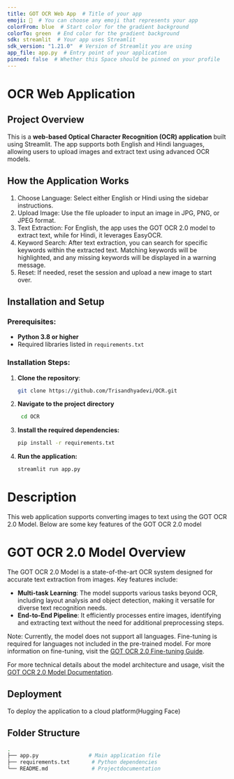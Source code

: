```yaml
---
title: GOT OCR Web App  # Title of your app
emoji: 📄  # You can choose any emoji that represents your app
colorFrom: blue  # Start color for the gradient background
colorTo: green  # End color for the gradient background
sdk: streamlit  # Your app uses Streamlit
sdk_version: "1.21.0"  # Version of Streamlit you are using
app_file: app.py  # Entry point of your application
pinned: false  # Whether this Space should be pinned on your profile
---
```




# OCR Web Application

## Project Overview
This is a **web-based Optical Character Recognition (OCR) application** built using Streamlit. The app supports both English and Hindi languages, allowing users to upload images and extract text using advanced OCR models.

## How the Application Works
1. Choose Language: Select either English or Hindi using the sidebar instructions.
2. Upload Image: Use the file uploader to input an image in JPG, PNG, or JPEG format.
3. Text Extraction: For English, the app uses the GOT OCR 2.0 model to extract text, while for Hindi, it leverages EasyOCR.
4. Keyword Search: After text extraction, you can search for specific keywords within the extracted text. Matching keywords will be highlighted, and any missing keywords will be displayed in a warning message.
5. Reset: If needed, reset the session and upload a new image to start over.

## Installation and Setup

### Prerequisites:
- **Python 3.8 or higher**
- Required libraries listed in `requirements.txt`

### Installation Steps:
1. **Clone the repository**:
   ```bash
   git clone https://github.com/Trisandhyadevi/OCR.git

2. **Navigate to the project directory**
   ```bash
    cd OCR

3. **Install the required dependencies:**
    ```bash
    pip install -r requirements.txt

4. **Run the application:**
    ```bash
    streamlit run app.py


# Description

This web application supports converting images to text using the GOT OCR 2.0 Model. Below are some key features of the GOT OCR 2.0 model

# GOT OCR 2.0 Model Overview

The GOT OCR 2.0 Model is a state-of-the-art OCR system designed for accurate text extraction from images. Key features include:

- **Multi-task Learning**: The model supports various tasks beyond OCR, including layout analysis and object detection, making it versatile for diverse text recognition needs.
- **End-to-End Pipeline**: It efficiently processes entire images, identifying and extracting text without the need for additional preprocessing steps.

Note: Currently, the model does not support all languages. Fine-tuning is required for languages not included in the pre-trained model. For more information on fine-tuning, visit the [GOT OCR 2.0 Fine-tuning Guide](https://github.com/Ucas-HaoranWei/GOT-OCR2.0/?tab=readme-ov-file#fine-tune).

For more technical details about the model architecture and usage, visit the [GOT OCR 2.0 Model Documentation](https://github.com/Ucas-HaoranWei/GOT-OCR2.0/?tab=readme-ov-file#general-ocr-theory-towards-ocr-20-via-a-unified-end-to-end-model).


## Deployment
To deploy the application to a cloud platform(Hugging Face)

## Folder Structure
```bash
.
├── app.py                # Main application file
├── requirements.txt       # Python dependencies
└── README.md              # Projectdocumentation


